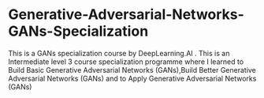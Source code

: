 # Generative-Adversarial-Networks-GANs-Specialization
This is a GANs specialization course by DeepLearning.AI . This is an Intermediate level 3 course specialization programme where I learned to Build Basic Generative Adversarial Networks (GANs),Build Better Generative Adversarial Networks (GANs) and to Apply Generative Adversarial Networks (GANs)
